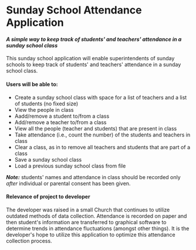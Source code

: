 # Sunday School Attendance Application

#### *A simple way to keep track of students' and teachers' attendance in a sunday school class*

This sunday school application will enable superintendents of sunday schools to keep track of students' and teachers' 
attendance in a sunday school class. 

#### Users will be able to:
- Create a sunday school class with space for a list of teachers and a list of students 
(no fixed size)
- View the people in class
- Aadd/remove a student to/from a class
- Add/remove a teacher to/from a class
- View all the people (teacher and students) that are present in class
- Take attendance (i.e., count the number) of the students and teachers in class 
- Clear a class, as in to remove all teachers and students that are part of a class
- Save a sunday school class 
- Load a previous sunday school class from file 

***Note:*** students' names and attendance in class should be recorded only *after* individual or parental consent has been
 given.

#### Relevance of project to developer

The developer was raised in a small Church that continues to utilize outdated methods of data collection. 
Attendance is recorded on paper and then student's information are transferred to graphical
software to determine trends in attendance fluctuations (amongst other things). It is the developer's hope to utilize this
application to optimize this attendance collection process.

